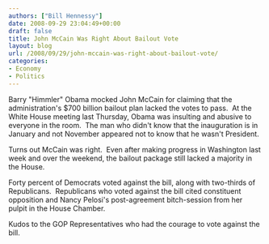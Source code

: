 ```yaml
---
authors: ["Bill Hennessy"]
date: 2008-09-29 23:04:49+00:00
draft: false
title: John McCain Was Right About Bailout Vote
layout: blog
url: /2008/09/29/john-mccain-was-right-about-bailout-vote/
categories:
- Economy
- Politics
---
```


Barry "Himmler" Obama mocked John McCain for claiming that the administration's $700 billion bailout plan lacked the votes to pass.  At the White House meeting last Thursday, Obama was insulting and abusive to everyone in the room.  The man who didn't know that the inauguration is in January and not November appeared not to know that he wasn't President.

Turns out McCain was right.  Even after making progress in Washington last week and over the weekend, the bailout package still lacked a majority in the House.  

Forty percent of Democrats voted against the bill, along with two-thirds of Republicans.  Republicans who voted against the bill cited constituent opposition and Nancy Pelosi's post-agreement bitch-session from her pulpit in the House Chamber. 

Kudos to the GOP Representatives who had the courage to vote against the bill.
